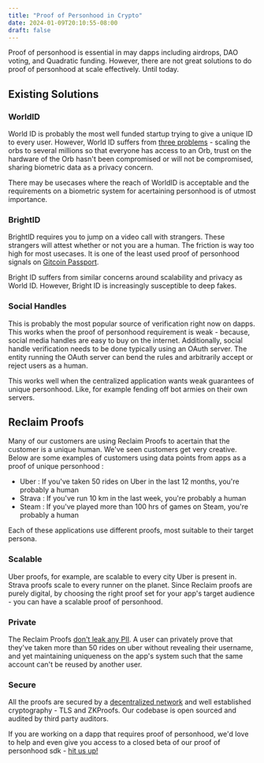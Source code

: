 ```yaml
---
title: "Proof of Personhood in Crypto"
date: 2024-01-09T20:10:55-08:00
draft: false
---
```


Proof of personhood is essential in may dapps including airdrops, DAO voting, and Quadratic funding. However, there are not great solutions to do proof of personhood at scale effectively. Until today. 

## Existing Solutions
### WorldID
World ID is probably the most well funded startup trying to give a unique ID to every user. However, World ID suffers from [three problems](https://vitalik.eth.limo/general/2023/07/24/biometric.html) - scaling the orbs to several millions so that everyone has access to an Orb, trust on the hardware of the Orb hasn't been compromised or will not be compromised, sharing biometric data as a privacy concern. 

There may be usecases where the reach of WorldID is acceptable and the requirements on a biometric system for acertaining personhood is of utmost importance. 
### BrightID
BrightID requires you to jump on a video call with strangers. These strangers will attest whether or not you are a human. The friction is way too high for most usecases. It is one of the least used proof of personhood signals on [Gitcoin Passport](https://support.gitcoin.co/gitcoin-knowledge-base/gitcoin-passport/how-do-i-add-passport-stamps/connecting-brightid-to-passport).

Bright ID suffers from similar concerns around scalability and privacy as World ID. However, Bright ID is increasingly susceptible to deep fakes.

### Social Handles
This is probably the most popular source of verification right now on dapps. This works when the proof of personhood requirement is weak - because, social media handles are easy to buy on the internet. Additionally, social handle verification needs to be done typically using an OAuth server. The entity running the OAuth server can bend the rules and arbitrarily accept or reject users as a human. 

This works well when the centralized application wants weak guarantees of unique personhood. Like, for example fending off bot armies on their own servers. 

## Reclaim Proofs
Many of our customers are using Reclaim Proofs to acertain that the customer is a unique human. We've seen customers get very creative. Below are some examples of customers using data points from apps as a proof of unique personhood :
- Uber : If you've taken 50 rides on Uber in the last 12 months, you're probably a human
- Strava : If you've run 10 km in the last week, you're probably a human
- Steam : If you've played more than 100 hrs of games on Steam, you're probably a human

Each of these applications use different proofs, most suitable to their target persona.

### Scalable
Uber proofs, for example, are scalable to every city Uber is present in. Strava proofs scale to every runner on the planet. Since Reclaim proofs are purely digital, by choosing the right proof set for your app's target audience - you can have a scalable proof of personhood.

### Private
The Reclaim Proofs [don't leak any PII](https://www.notion.so/questbook/Duplication-Counting-c828073ce82a4bb2af207b888a0ca78d). A user can privately prove that they've taken more than 50 rides on uber without revealing their username, and yet maintaining uniqueness on the app's system such that the same account can't be reused by another user.

### Secure
All the proofs are secured by a [decentralized network](https://link.reclaimprotocol.org/whitepaper-draft) and well established cryptography - TLS and ZKProofs. Our codebase is open sourced and audited by third party auditors.


If you are working on a dapp that requires proof of personhood, we'd love to help and even give you access to a closed beta of our proof of personhood sdk - [hit us up!](https://t.me/madhavanmalolan)

